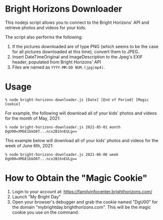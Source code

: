 # Bright Horizons Downloader
This nodejs script allows you to connect to the Bright Horizons' API and retrieve photos and videos for your kids.

The script also performs the following:
1. If the pictures downloaded are of type PNG (which seems to be the case for all pictures downloaded at this time), convert them to JPEG.
2. Insert DateTimeOriginal and ImageDescription to the Jpeg's EXIF header, populated from Bright Horizons' API
3. Files are named as `YYYY-MM-DD NUM.(jpg|mp4)`.

# Usage
`% node bright-horizons-downloader.js [Date] [End of Period] [Magic Cookie]`

For example, the following will download all of your kids' photos and videos for the month of May, 2021:

`% node bright-horizons-downloader.js 2021-05-01 month DgU00=XMGE1bkO6T...ncx2B1hnEULg==`

This example below will download all of your kids' photos and videos for the week of June 6th, 2021:

`% node bright-horizons-downloader.js 2021-06-06 week DgU00=XMGE1bkO6T...ncx2B1hnEULg==`

# How to Obtain the "Magic Cookie"
1. Login to your account at: https://familyinfocenter.brighthorizons.com/
2. Launch "My Bright Day"
3. Open your browser's debugger and grab the cookie named "DgU00" for the domain "mybrightday.brighthorizons.com". This will be the magic cookie you use on the command.
